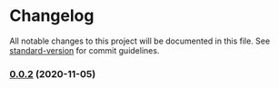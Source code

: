# Changelog

All notable changes to this project will be documented in this file. See [standard-version](https://github.com/conventional-changelog/standard-version) for commit guidelines.

### [0.0.2](https://github.com/kotapeter/electron-hostile/compare/v0.0.1...v0.0.2) (2020-11-05)
